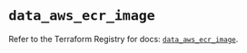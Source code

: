 # `data_aws_ecr_image`

Refer to the Terraform Registry for docs: [`data_aws_ecr_image`](https://registry.terraform.io/providers/hashicorp/aws/6.5.0/docs/data-sources/ecr_image).
